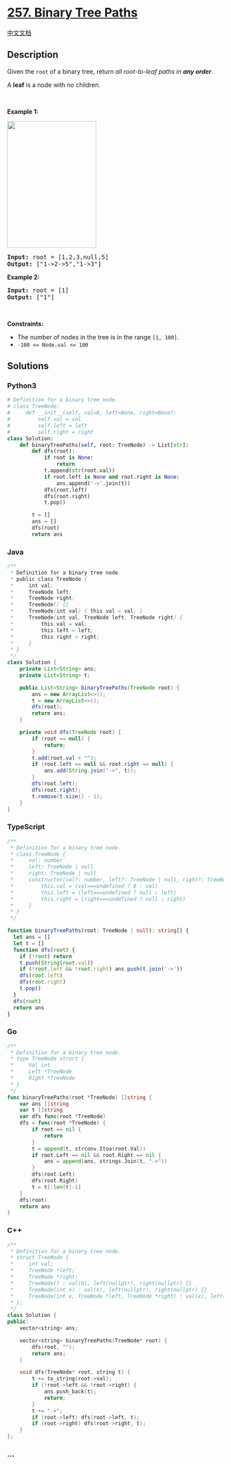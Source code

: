 # [257. Binary Tree Paths](https://leetcode.com/problems/binary-tree-paths)

[中文文档](/solution/0200-0299/0257.Binary%20Tree%20Paths/README.md)

## Description

<p>Given the <code>root</code> of a binary tree, return <em>all root-to-leaf paths in <strong>any order</strong></em>.</p>

<p>A <strong>leaf</strong> is a node with no children.</p>

<p>&nbsp;</p>
<p><strong class="example">Example 1:</strong></p>
<img alt="" src="https://fastly.jsdelivr.net/gh/doocs/leetcode@main/solution/0200-0299/0257.Binary%20Tree%20Paths/images/paths-tree.jpg" style="width: 207px; height: 293px;" />
<pre>
<strong>Input:</strong> root = [1,2,3,null,5]
<strong>Output:</strong> [&quot;1-&gt;2-&gt;5&quot;,&quot;1-&gt;3&quot;]
</pre>

<p><strong class="example">Example 2:</strong></p>

<pre>
<strong>Input:</strong> root = [1]
<strong>Output:</strong> [&quot;1&quot;]
</pre>

<p>&nbsp;</p>
<p><strong>Constraints:</strong></p>

<ul>
	<li>The number of nodes in the tree is in the range <code>[1, 100]</code>.</li>
	<li><code>-100 &lt;= Node.val &lt;= 100</code></li>
</ul>

## Solutions

<!-- tabs:start -->

### **Python3**

```python
# Definition for a binary tree node.
# class TreeNode:
#     def __init__(self, val=0, left=None, right=None):
#         self.val = val
#         self.left = left
#         self.right = right
class Solution:
    def binaryTreePaths(self, root: TreeNode) -> List[str]:
        def dfs(root):
            if root is None:
                return
            t.append(str(root.val))
            if root.left is None and root.right is None:
                ans.append('->'.join(t))
            dfs(root.left)
            dfs(root.right)
            t.pop()

        t = []
        ans = []
        dfs(root)
        return ans
```

### **Java**

```java
/**
 * Definition for a binary tree node.
 * public class TreeNode {
 *     int val;
 *     TreeNode left;
 *     TreeNode right;
 *     TreeNode() {}
 *     TreeNode(int val) { this.val = val; }
 *     TreeNode(int val, TreeNode left, TreeNode right) {
 *         this.val = val;
 *         this.left = left;
 *         this.right = right;
 *     }
 * }
 */
class Solution {
    private List<String> ans;
    private List<String> t;

    public List<String> binaryTreePaths(TreeNode root) {
        ans = new ArrayList<>();
        t = new ArrayList<>();
        dfs(root);
        return ans;
    }

    private void dfs(TreeNode root) {
        if (root == null) {
            return;
        }
        t.add(root.val + "");
        if (root.left == null && root.right == null) {
            ans.add(String.join("->", t));
        }
        dfs(root.left);
        dfs(root.right);
        t.remove(t.size() - 1);
    }
}
```

### **TypeScript**

```ts
/**
 * Definition for a binary tree node.
 * class TreeNode {
 *     val: number
 *     left: TreeNode | null
 *     right: TreeNode | null
 *     constructor(val?: number, left?: TreeNode | null, right?: TreeNode | null) {
 *         this.val = (val===undefined ? 0 : val)
 *         this.left = (left===undefined ? null : left)
 *         this.right = (right===undefined ? null : right)
 *     }
 * }
 */

function binaryTreePaths(root: TreeNode | null): string[] {
  let ans = []
  let t = []
  function dfs(root) {
    if (!root) return
    t.push(String(root.val))
    if (!root.left && !root.right) ans.push(t.join('->'))
    dfs(root.left)
    dfs(root.right)
    t.pop()
  }
  dfs(root)
  return ans
}
```

### **Go**

```go
/**
 * Definition for a binary tree node.
 * type TreeNode struct {
 *     Val int
 *     Left *TreeNode
 *     Right *TreeNode
 * }
 */
func binaryTreePaths(root *TreeNode) []string {
	var ans []string
	var t []string
	var dfs func(root *TreeNode)
	dfs = func(root *TreeNode) {
		if root == nil {
			return
		}
		t = append(t, strconv.Itoa(root.Val))
		if root.Left == nil && root.Right == nil {
			ans = append(ans, strings.Join(t, "->"))
		}
		dfs(root.Left)
		dfs(root.Right)
		t = t[:len(t)-1]
	}
	dfs(root)
	return ans
}
```

### **C++**

```cpp
/**
 * Definition for a binary tree node.
 * struct TreeNode {
 *     int val;
 *     TreeNode *left;
 *     TreeNode *right;
 *     TreeNode() : val(0), left(nullptr), right(nullptr) {}
 *     TreeNode(int x) : val(x), left(nullptr), right(nullptr) {}
 *     TreeNode(int x, TreeNode *left, TreeNode *right) : val(x), left(left), right(right) {}
 * };
 */
class Solution {
public:
    vector<string> ans;

    vector<string> binaryTreePaths(TreeNode* root) {
        dfs(root, "");
        return ans;
    }

    void dfs(TreeNode* root, string t) {
        t += to_string(root->val);
        if (!root->left && !root->right) {
            ans.push_back(t);
            return;
        }
        t += "->";
        if (root->left) dfs(root->left, t);
        if (root->right) dfs(root->right, t);
    }
};
```

### **...**

```

```

<!-- tabs:end -->
